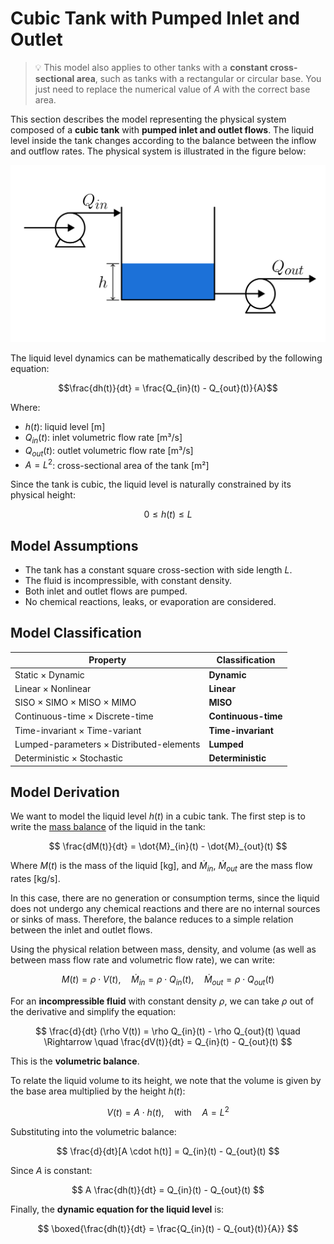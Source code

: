 # Cubic Tank with Pumped Inlet and Outlet

> 💡 This model also applies to other tanks with a **constant cross-sectional area**, such as tanks with a rectangular or circular base.
> You just need to replace the numerical value of $A$ with the correct base area.

This section describes the model representing the physical system composed of a **cubic tank** with **pumped inlet and outlet flows**.
The liquid level inside the tank changes according to the balance between the inflow and outflow rates.
The physical system is illustrated in the figure below:

<img src="diagram.svg" alt="Modeled Tank Diagram"/>

The liquid level dynamics can be mathematically described by the following equation:

$$\frac{dh(t)}{dt} = \frac{Q_{in}(t) - Q_{out}(t)}{A}$$

Where:

- $h(t)$: liquid level [m]
- $Q_{in}(t)$: inlet volumetric flow rate [m³/s]
- $Q_{out}(t)$: outlet volumetric flow rate [m³/s]
- $A = L^2$: cross-sectional area of the tank [m²]

Since the tank is cubic, the liquid level is naturally constrained by its physical height:

$$
0 \le h(t) \le L
$$

## Model Assumptions

- The tank has a constant square cross-section with side length $L$.
- The fluid is incompressible, with constant density.
- Both inlet and outlet flows are pumped.
- No chemical reactions, leaks, or evaporation are considered.

## Model Classification

| Property                                 | Classification      |
| ---------------------------------------- | ------------------- |
| Static × Dynamic                         | **Dynamic**         |
| Linear × Nonlinear                       | **Linear**          |
| SISO × SIMO × MISO × MIMO                | **MISO**            |
| Continuous-time × Discrete-time          | **Continuous-time** |
| Time-invariant × Time-variant            | **Time-invariant**  |
| Lumped-parameters × Distributed-elements | **Lumped**          |
| Deterministic × Stochastic               | **Deterministic**   |

## Model Derivation

We want to model the liquid level $h(t)$ in a cubic tank.
The first step is to write the [mass balance](/docs/mass-balance.md) of the liquid in the tank:

$$
\frac{dM(t)}{dt} = \dot{M}_{in}(t) - \dot{M}_{out}(t)
$$

Where $M(t)$ is the mass of the liquid [kg], and $`\dot{M}_{in}`$, $`\dot{M}_{out}`$ are the mass flow rates [kg/s].

In this case, there are no generation or consumption terms, since the liquid does not undergo any chemical reactions and there are no internal sources or sinks of mass.
Therefore, the balance reduces to a simple relation between the inlet and outlet flows.

Using the physical relation between mass, density, and volume (as well as between mass flow rate and volumetric flow rate), we can write:

$$
M(t) = \rho \cdot V(t), \quad \dot{M}_{in} = \rho \cdot Q_{in}(t), \quad \dot{M}_{out} = \rho \cdot Q_{out}(t)
$$

For an **incompressible fluid** with constant density $\rho$, we can take $\rho$ out of the derivative and simplify the equation:

$$
\frac{d}{dt} (\rho V(t)) = \rho Q_{in}(t) - \rho Q_{out}(t) \quad \Rightarrow \quad \frac{dV(t)}{dt} = Q_{in}(t) - Q_{out}(t)
$$

This is the **volumetric balance**.

To relate the liquid volume to its height, we note that the volume is given by the base area multiplied by the height $h(t)$:

$$
V(t) = A \cdot h(t), \quad \text{with} \quad A = L^2
$$

Substituting into the volumetric balance:

$$
\frac{d}{dt}[A \cdot h(t)] = Q_{in}(t) - Q_{out}(t)
$$

Since $A$ is constant:

$$
A \frac{dh(t)}{dt} = Q_{in}(t) - Q_{out}(t)
$$

Finally, the **dynamic equation for the liquid level** is:

$$
\boxed{\frac{dh(t)}{dt} = \frac{Q_{in}(t) - Q_{out}(t)}{A}}
$$
